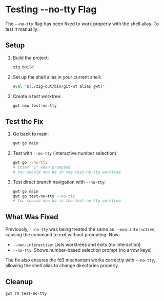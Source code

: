# Testing --no-tty Flag

The `--no-tty` flag has been fixed to work properly with the shell alias. To test it manually:

## Setup

1. Build the project:
   ```bash
   zig build
   ```

2. Set up the shell alias in your current shell:
   ```bash
   eval "$(./zig-out/bin/git-wt alias gwt)"
   ```

3. Create a test worktree:
   ```bash
   gwt new test-no-tty
   ```

## Test the Fix

1. Go back to main:
   ```bash
   gwt go main
   ```

2. Test with `--no-tty` (interactive number selection):
   ```bash
   gwt go --no-tty
   # Enter "1" when prompted
   # You should now be in the test-no-tty worktree
   ```

3. Test direct branch navigation with `--no-tty`:
   ```bash
   gwt go main
   gwt go test-no-tty --no-tty
   # You should now be in the test-no-tty worktree
   ```

## What Was Fixed

Previously, `--no-tty` was being treated the same as `--non-interactive`, causing the command to exit without prompting. Now:

- `--non-interactive`: Lists worktrees and exits (no interaction)
- `--no-tty`: Shows number-based selection prompt (no arrow keys)

The fix also ensures the fd3 mechanism works correctly with `--no-tty`, allowing the shell alias to change directories properly.

## Cleanup

```bash
gwt rm test-no-tty
```